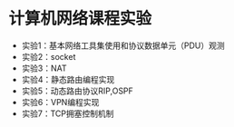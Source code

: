 # 计算机网络课程实验
- 实验1：基本网络工具集使用和协议数据单元（PDU）观测 
- 实验2：socket
- 实验3：NAT
- 实验4：静态路由编程实现
- 实验5：动态路由协议RIP,OSPF
- 实验6：VPN编程实现
- 实验7：TCP拥塞控制机制
